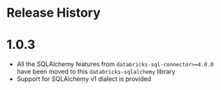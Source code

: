 # Release History

# 1.0.3

- All the SQLAlchemy features from `databricks-sql-connector>=4.0.0` have been moved to this `databricks-sqlalchemy` library
- Support for SQLAlchemy v1 dialect is provided 